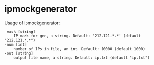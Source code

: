 # ipmockgenerator

Usage of ipmockgenerator:

````
-mask [string]
    IP mask for gen, a string. Default: '212.121.*.*' (default "212.121.*.*")
-num [int]
    number of IPs in file, an int. Default: 10000 (default 1000)
-out [string]
    output file name, a string. Default: ip.txt (default "ip.txt")
